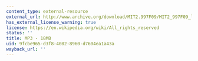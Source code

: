 ```yaml
---
content_type: external-resource
external_url: http://www.archive.org/download/MIT2.997F09/MIT2_997F09_lec07.mp3
has_external_license_warning: true
license: https://en.wikipedia.org/wiki/All_rights_reserved
status: ''
title: MP3 - 18MB
uid: 9fcbe965-d3f8-4082-8960-d7604ea1a43a
wayback_url: ''
---
```


